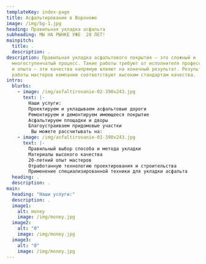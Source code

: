 ```yaml
---
templateKey: index-page
title: Асфальтирование в Воронеже
image: /img/bg-1.jpg
heading: Правильная укладка асфальта
subheading: МЫ НА РЫНКЕ УЖЕ  20 ЛЕТ!
mainpitch:
  title: .
  description: .
description: Правильная укладка асфальтового покрытия – это сложный и
  многоступенчатый процесс. Такие работы требуют от исполнителя профессионализма
  и опыта – эти качества напрямую влияют на конечный результат. Результаты
  работы мастеров компании соответствуют высоким стандартам качества.
intro:
  blurbs:
    - image: /img/asfaltirovanie-02-390x243.jpg
      text: |-
        Наши услуги:
        Проектируем и укладываем асфальтовые дороги
        Ремонтируем и демонтируем имеющееся покрытие
        Асфальтируем площадки и дворы
        Благоустраиваем придомовые участки
         Вы можете рассчитывать на:
    - image: /img/asfaltirovanie-01-390x243.jpg
      text: |-
        Правильный выбор способа и метода укладки
        Материалы высокого качества
        20-летний опыт мастеров
        Отработанную технологию проектирования и строительства
        Применение специализированной техники для укладки асфальта
  heading: .
  description: .
main:
  heading: "Наши услуги:"
  description: .
  image1:
    alt: money
    image: /img/money.jpg
  image2:
    alt: "0"
    image: /img/money.jpg
  image3:
    alt: "0"
    image: /img/money.jpg
---
```

